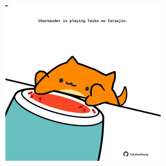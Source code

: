 <!-- built at 15/07/2021, 10:02:06 UTC -->
<p align="center">
  <img width="500" height="500" src="./ReadmeImage.svg">
</p>

